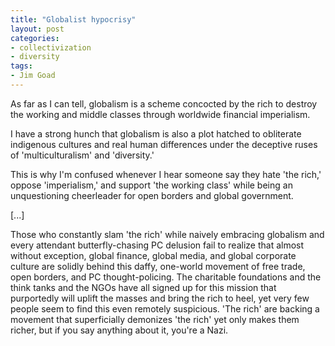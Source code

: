```yaml
---
title: "Globalist hypocrisy"
layout: post
categories:
- collectivization
- diversity
tags:
- Jim Goad
---
```


As far as I can tell, globalism is a scheme concocted by the rich to destroy the working and middle classes through worldwide financial imperialism.

I have a strong hunch that globalism is also a plot hatched to obliterate indigenous cultures and real human differences under the deceptive ruses of 'multiculturalism' and 'diversity.'

This is why I'm confused whenever I hear someone say they hate 'the rich,' oppose 'imperialism,' and support 'the working class' while being an unquestioning cheerleader for open borders and global government.

[...]

Those who constantly slam 'the rich' while naively embracing globalism and every attendant butterfly-chasing PC delusion fail to realize that almost without exception, global finance, global media, and global corporate culture are solidly behind this daffy, one-world movement of free trade, open borders, and PC thought-policing. The charitable foundations and the think tanks and the NGOs have all signed up for this mission that purportedly will uplift the masses and bring the rich to heel, yet very few people seem to find this even remotely suspicious. 'The rich' are backing a movement that superficially demonizes 'the rich' yet only makes them richer, but if you say anything about it, you're a Nazi.